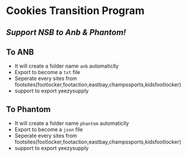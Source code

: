 Cookies Transition Program 
===

_Support NSB to Anb & Phantom!_
---

## To ANB
- It will create a folder name `anb` automaticlly
- Export to become a `txt` file 
- Seperate every sites from footsites(footlocker,footaction,eastbay,champssports,kidsfootlocker)
- support to export yeezysupply

## To Phantom
- It will create a folder name `phantom` automaticlly
- Export to become a `json` file 
- Seperate every sites from footsites(footlocker,footaction,eastbay,champssports,kidsfootlocker)
- support to export yeezysupply
  
